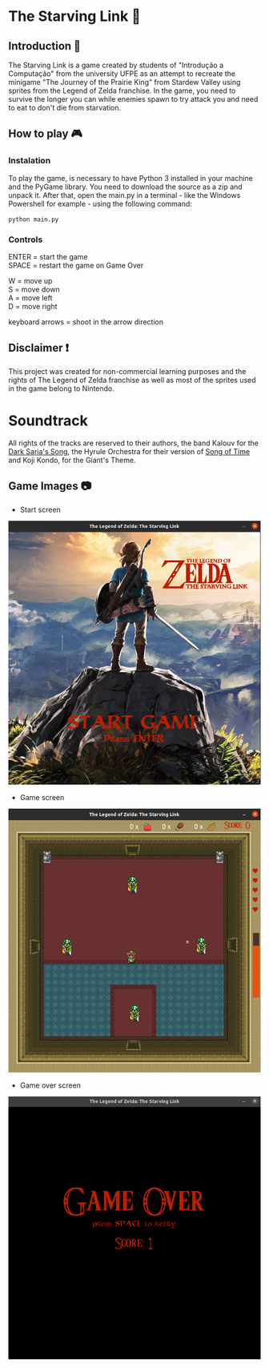 # The Starving Link 🏹

## Introduction 📖

The Starving Link is a game created by students of "Introdução a Computação" from the university UFPE as an attempt to recreate the minigame
"The Journey of the Prairie King" from Stardew Valley using sprites from the Legend of Zelda franchise.
In the game, you need to survive the longer you can while enemies spawn to try attack you and need to eat to don't die from starvation.

## How to play 🎮

### Instalation

To play the game, is necessary to have Python 3 installed in your machine and the PyGame library. You need to download the source as a zip and unpack it.
After that, open the main.py in a terminal - like the Windows Powershell for example - using the following command:

```
python main.py
```

### Controls

ENTER = start the game  
SPACE = restart the game on Game Over

W = move up  
S = move down  
A = move left  
D = move right

keyboard arrows = shoot in the arrow direction

## Disclaimer ❗

This project was created for non-commercial learning purposes and the rights of The Legend of Zelda franchise as well as most of the sprites used in the game belong to Nintendo.

# Soundtrack

All rights of the tracks are reserved to their authors, the band Kalouv for the [Dark Saria's Song](https://www.youtube.com/watch?v=n4nux0gZ9y0), the Hyrule Orchestra for their version of [Song of Time](https://www.youtube.com/watch?v=-Vqo0pjNVCwHyrule) and Koji Kondo, for the Giant's Theme.

## Game Images :camera:
- Start screen

![Start Screen](/Images/starving_link_start.png "Start Screen")

- Game screen

![Game Screen](/Images/starving_link_game.png "Game Screen")

- Game over screen
  
![Game Over Screen](/Images/starving_link_gameover.png "Game Over Screen")

